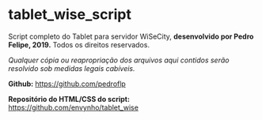 # tablet_wise_script
Script completo do Tablet para servidor WiSeCity, **desenvolvido por Pedro Felipe, 2019.** Todos os direitos reservados.

*Qualquer cópia ou reapropriação dos arquivos aqui contidos serão resolvido sob medidas legais cabíveis.*

**Github:** https://github.com/pedroflp

**Repositório do HTML/CSS do script:** https://github.com/envynho/tablet_wise

